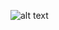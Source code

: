 ![alt text](https://uploads.codesandbox.io/uploads/user/7c44c586-da4b-4bf1-8f95-3485f6673811/3REH-logo.png)